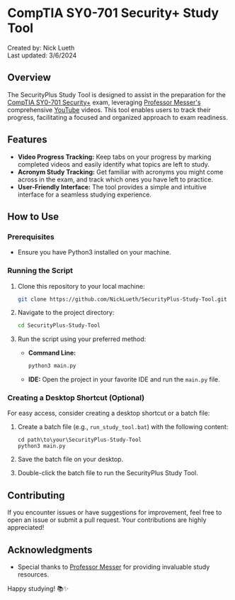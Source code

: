 # CompTIA SY0-701 Security+ Study Tool
Created by: Nick Lueth <br>
Last updated: 3/6/2024

## Overview

The SecurityPlus Study Tool is designed to assist in the preparation for the [CompTIA SY0-701 Security+](https://certblaster.com/wp-content/uploads/2023/11/CompTIA-Security-SY0-701-Exam-Objectives-1.pdf) exam, leveraging [Professor Messer's](https://www.professormesser.com/) comprehensive [YouTube](https://www.youtube.com/playlist?list=PLG49S3nxzAnl4QDVqK-hOnoqcSKEIDDuv) videos. This tool enables users to track their progress, facilitating a focused and organized approach to exam readiness.

## Features

- **Video Progress Tracking:** Keep tabs on your progress by marking completed videos and easily identify what topics are left to study.
- **Acronym Study Tracking:** Get familiar with acronyms you might come across in the exam, and track which ones you have left to practice.
- **User-Friendly Interface:** The tool provides a simple and intuitive interface for a seamless studying experience.

## How to Use

### Prerequisites

- Ensure you have Python3 installed on your machine.

### Running the Script

1. Clone this repository to your local machine:

   ```bash
   git clone https://github.com/NickLueth/SecurityPlus-Study-Tool.git
   ```

2. Navigate to the project directory:

   ```bash
   cd SecurityPlus-Study-Tool
   ```

3. Run the script using your preferred method:

   - **Command Line:**
     ```bash
     python3 main.py
     ```

   - **IDE:**
     Open the project in your favorite IDE and run the `main.py` file.

### Creating a Desktop Shortcut (Optional)

For easy access, consider creating a desktop shortcut or a batch file:

1. Create a batch file (e.g., `run_study_tool.bat`) with the following content:

   ```batch
   cd path\to\your\SecurityPlus-Study-Tool
   python3 main.py
   ```

2. Save the batch file on your desktop.

3. Double-click the batch file to run the SecurityPlus Study Tool.

## Contributing

If you encounter issues or have suggestions for improvement, feel free to open an issue or submit a pull request. Your contributions are highly appreciated!

## Acknowledgments

- Special thanks to [Professor Messer](https://www.professormesser.com/) for providing invaluable study resources.

Happy studying! 📚✨
